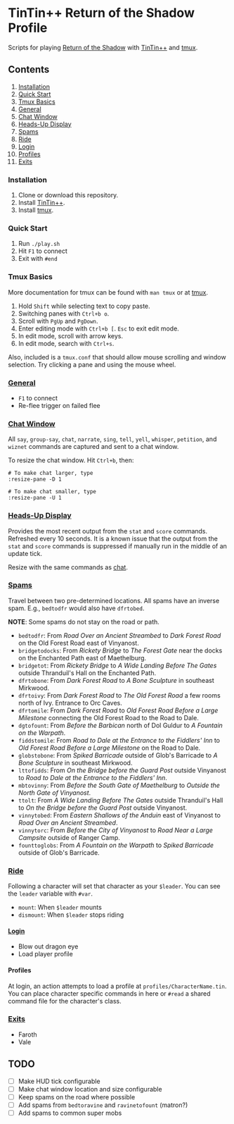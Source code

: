 # TinTin++ Return of the Shadow Profile

Scripts for playing [Return of the Shadow][rots] with [TinTin++][tintin] and
[tmux][tmux].

## Contents

1. [Installation](#installation)
1. [Quick Start](#quick-start)
1. [Tmux Basics](#tmux-basics)
1. [General](#general)
1. [Chat Window](#chat-window)
1. [Heads-Up Display](#huds-up-display)
1. [Spams](#spams)
1. [Ride](#ride)
1. [Login](#login)
1. [Profiles](#profiles)
1. [Exits](#exits)

### Installation

1. Clone or download this repository.
1. Install [TinTin++][tintin].
1. Install [tmux][tmux].

### Quick Start

1. Run `./play.sh`
1. Hit `F1` to connect
1. Exit with `#end`

### Tmux Basics

More documentation for tmux can be found with `man tmux` or at [tmux][tmux].

1. Hold `Shift` while selecting text to copy paste.
1. Switching panes with `Ctrl+b o`.
1. Scroll with `PgUp` and `PgDown`.
1. Enter editing mode with `Ctrl+b [`. `Esc` to exit edit mode.
1. In edit mode, scroll with arrow keys.
1. In edit mode, search with `Ctrl+s`.

Also, included is a `tmux.conf` that should allow mouse scrolling and window
selection. Try clicking a pane and using the mouse wheel.

### [General](/commands/general.tin)

* `F1` to connect
* Re-flee trigger on failed flee

### [Chat Window](/commands/chat.tin)

All `say`, `group-say`, `chat`, `narrate`, `sing`, `tell`, `yell`, `whisper`,
`petition`, and `wiznet` commands are captured and sent to a chat window.

To resize the chat window. Hit `Ctrl+b`, then:

```
# To make chat larger, type
:resize-pane -D 1

# To make chat smaller, type
:resize-pane -U 1
```

### [Heads-Up Display](/commands/hud.tin)

Provides the most recent output from the `stat` and `score` commands. Refreshed
every 10 seconds. It is a known issue that the output from the `stat` and
`score` commands is suppressed if manually run in the middle of an update tick.

Resize with the same commands as [chat](#chat-window).

### [Spams](/commands/spams.tin)

Travel between two pre-determined locations. All spams have an inverse spam.
E.g., `bedtodfr` would also have `dfrtobed`.

**NOTE**: Some spams do not stay on the road or path.

* `bedtodfr`: From *Road Over an Ancient Streambed* to *Dark Forest Road*
	on the Old Forest Road east of Vinyanost.
* `bridgetodocks`: From *Rickety Bridge* to *The Forest Gate* near the docks on
	the Enchanted Path east of Maethelburg.
* `bridgetot`: From *Rickety Bridge* to *A Wide Landing Before The Gates*
	outside Thranduil's Hall on the Enchanted Path.
* `dfrtobone`: From *Dark Forest Road* to *A Bone Sculpture* in southeast
	Mirkwood.
* `dfrtoivy`: From *Dark Forest Road* to *The Old Forest Road* a few rooms north
	of Ivy. Entrance to Orc Caves.
* `dfrtomile`: From *Dark Forest Road* to *Old Forest Road Before a Large
	Milestone* connecting the Old Forest Road to the Road to Dale.
* `dgtofount`: From *Before the Barbican* north of Dol Guldur to *A Fountain on
	the Warpath*.
* `fiddstomile`: From *Road to Dale at the Entrance to the Fiddlers' Inn* to
	*Old Forest Road Before a Large Milestone* on the Road to Dale.
* `globstobone`: From *Spiked Barricade* outside of Glob's Barricade to *A Bone
	Sculpture* in southeast Mirkwood.
* `lttofidds`: From *On the Bridge before the Guard Post* outside Vinyanost to
	*Road to Dale at the Entrance to the Fiddlers' Inn*.
* `mbtovinny`: From *Before the South Gate of Maethelburg* to *Outside the North
	Gate of Vinyanost*.
* `ttolt`: From *A Wide Landing Before The Gates* outside Thranduil's Hall to
	*On the Bridge before the Guard Post* outside Vinyanost.
* `vinnytobed`: From *Eastern Shallows of the Anduin* east of Vinyanost to *Road
	Over an Ancient Streambed*.
* `vinnytorc`: From *Before the City of Vinyanost* to *Road Near a Large
	Campsite* outside of Ranger Camp.
* `founttoglobs`: From *A Fountain on the Warpath* to *Spiked Barricade* outside
	of Glob's Barricade.

### [Ride](/commands/ride.tin)

Following a character will set that character as your `$leader`. You can see
the `leader` variable with `#var`.

* `mount`: When `$leader` mounts
* `dismount`: When `$leader` stops riding

#### [Login](/commands/login.tin)

* Blow out dragon eye
* Load player profile

#### Profiles

At login, an action attempts to load a profile at `profiles/CharacterName.tin`.
You can place character specific commands in here or `#read` a shared
command file for the character's class.

### [Exits](/commands/exits)

* Faroth
* Vale

## TODO

* [ ] Make HUD tick configurable
* [ ] Make chat window location and size configurable
* [ ] Keep spams on the road where possible
* [ ] Add spams from `bedtoravine` and `ravinetofount` (matron?)
* [ ] Add spams to common super mobs

[rots]: http://rotsmud.wikia.com
[tintin]: http://tintin.sourceforge.net
[tmux]: https://tmux.github.io
